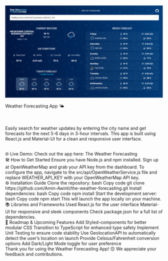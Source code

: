 ![Application screenshot](./public/screenshot.png)

Weather Forecasting App 🌤️

<br/> <br/>
Easily search for weather updates by entering the city name and get forecasts for the next 5-6 days in 3-hour intervals. This app is built using React.js and Material-UI for a clean and responsive user interface.

<br/>
🌐 Live Demo:
Check out the app here: The Weather Forecasting

<br/>
🛠️ How to Get Started
Ensure you have Node.js and npm installed.
Sign up at OpenWeatherMap and grab your API key from the dashboard.
To configure the app, navigate to the src/api/OpenWeatherService.js file and replace WEATHER_API_KEY with your OpenWeatherMap API key.
<br/>
⚙️ Installation Guide
Clone the repository:
bash
Copy code
git clone https://github.com/Amin-Awinti/the-weather-forecasting.git
Install dependencies:
bash
Copy code
npm install
Start the development server:
bash
Copy code
npm start
This will launch the app locally on your machine.

<br/>
📚 Libraries and Frameworks Used
React.js for the user interface
Material-UI for responsive and sleek components
Check package.json for a full list of dependencies.

<br/>
🚀 Roadmap & Upcoming Features
 Add Styled-components for better modular CSS
 Transition to TypeScript for enhanced type safety
 Implement Unit Testing to ensure code stability
 Use GeolocationAPI to automatically detect the user’s location on launch
 Provide Celsius/Fahrenheit conversion options
 Add Dark/Light Mode toggle for user preference
<br/>
Thank you for using the Weather Forecasting App! 😊 We appreciate your feedback and contributions.
